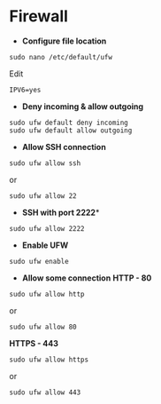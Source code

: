 # Firewall
- **Configure file location**
```
sudo nano /etc/default/ufw
```
Edit
```
IPV6=yes
```

- **Deny incoming & allow outgoing**
```
sudo ufw default deny incoming
sudo ufw default allow outgoing
```

- **Allow SSH connection**
```
sudo ufw allow ssh
```
or
```
sudo ufw allow 22
```
- **SSH with port 2222***
```
sudo ufw allow 2222
```

- **Enable UFW**
```
sudo ufw enable
```

- **Allow some connection**
**HTTP - 80**
```
sudo ufw allow http
```
or
```
sudo ufw allow 80
```

**HTTPS - 443**
```
sudo ufw allow https
```
or
```
sudo ufw allow 443
```
